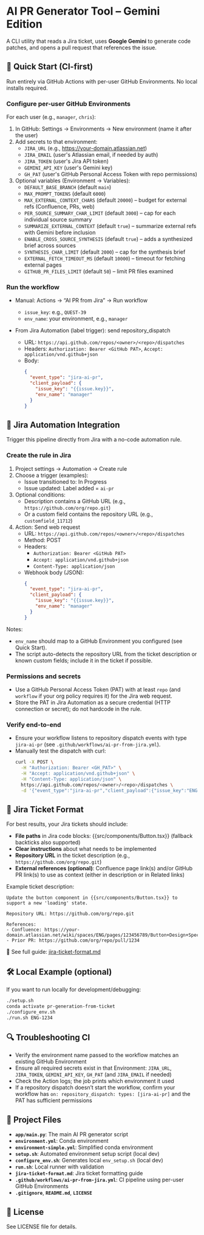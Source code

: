 # AI PR Generator Tool – Gemini Edition

A CLI utility that reads a Jira ticket, uses **Google Gemini** to generate code patches, and opens a pull request that references the issue.

## 🚀 Quick Start (CI-first)

Run entirely via GitHub Actions with per-user GitHub Environments. No local installs required.

### Configure per-user GitHub Environments

For each user (e.g., `manager`, `chris`):

1. In GitHub: Settings → Environments → New environment (name it after the user)
2. Add secrets to that environment:
   - `JIRA_URL` (e.g., https://your-domain.atlassian.net)
   - `JIRA_EMAIL` (user's Atlassian email, if needed by auth)
   - `JIRA_TOKEN` (user's Jira API token)
   - `GEMINI_API_KEY` (user's Gemini key)
   - `GH_PAT` (user's GitHub Personal Access Token with repo permissions)
3. Optional variables (Environment → Variables):
   - `DEFAULT_BASE_BRANCH` (default `main`)
   - `MAX_PROMPT_TOKENS` (default `6000`)
   - `MAX_EXTERNAL_CONTEXT_CHARS` (default `20000`) – budget for external refs (Confluence, PRs, web)
   - `PER_SOURCE_SUMMARY_CHAR_LIMIT` (default `3000`) – cap for each individual source summary
   - `SUMMARIZE_EXTERNAL_CONTEXT` (default `true`) – summarize external refs with Gemini before inclusion
   - `ENABLE_CROSS_SOURCE_SYNTHESIS` (default `true`) – adds a synthesized brief across sources
   - `SYNTHESIS_CHAR_LIMIT` (default `2000`) – cap for the synthesis brief
   - `EXTERNAL_FETCH_TIMEOUT_MS` (default `10000`) – timeout for fetching external pages
   - `GITHUB_PR_FILES_LIMIT` (default `50`) – limit PR files examined

### Run the workflow

- Manual: Actions → “AI PR from Jira” → Run workflow
  - `issue_key`: e.g., `QUEST-39`
  - `env_name`: your environment, e.g., `manager`

- From Jira Automation (label trigger): send repository_dispatch
  - URL: `https://api.github.com/repos/<owner>/<repo>/dispatches`
  - Headers: `Authorization: Bearer <GitHub PAT>`, `Accept: application/vnd.github+json`
  - Body:
    ```json
    {
      "event_type": "jira-ai-pr",
      "client_payload": {
        "issue_key": "{{issue.key}}",
        "env_name": "manager"
      }
    }
    ```

## 🔗 Jira Automation Integration

Trigger this pipeline directly from Jira with a no-code automation rule.

### Create the rule in Jira

1. Project settings → Automation → Create rule
2. Choose a trigger (examples):
   - Issue transitioned to: In Progress
   - Issue updated: Label added = `ai-pr`
3. Optional conditions:
   - Description contains a GitHub URL (e.g., `https://github.com/org/repo.git`)
   - Or a custom field contains the repository URL (e.g., `customfield_11712`)
4. Action: Send web request
   - URL: `https://api.github.com/repos/<owner>/<repo>/dispatches`
   - Method: POST
   - Headers:
     - `Authorization: Bearer <GitHub PAT>`
     - `Accept: application/vnd.github+json`
     - `Content-Type: application/json`
   - Webhook body (JSON):
     ```json
     {
       "event_type": "jira-ai-pr",
       "client_payload": {
         "issue_key": "{{issue.key}}",
         "env_name": "manager"
       }
     }
     ```

Notes:
- `env_name` should map to a GitHub Environment you configured (see Quick Start).
- The script auto-detects the repository URL from the ticket description or known custom fields; include it in the ticket if possible.

### Permissions and secrets

- Use a GitHub Personal Access Token (PAT) with at least `repo` (and `workflow` if your org policy requires it) for the Jira web request.
- Store the PAT in Jira Automation as a secure credential (HTTP connection or secret); do not hardcode in the rule.

### Verify end-to-end

- Ensure your workflow listens to repository dispatch events with type `jira-ai-pr` (see `.github/workflows/ai-pr-from-jira.yml`).
- Manually test the dispatch with curl:
  ```bash
  curl -X POST \
    -H "Authorization: Bearer <GH_PAT>" \
    -H "Accept: application/vnd.github+json" \
    -H "Content-Type: application/json" \
    https://api.github.com/repos/<owner>/<repo>/dispatches \
    -d '{"event_type":"jira-ai-pr","client_payload":{"issue_key":"ENG-1234","env_name":"manager"}}'
  ```

## 📝 Jira Ticket Format

For best results, your Jira tickets should include:

- **File paths** in Jira code blocks: {{src/components/Button.tsx}} (fallback backticks also supported)
- **Clear instructions** about what needs to be implemented
- **Repository URL** in the ticket description (e.g., `https://github.com/org/repo.git`)
- **External references (optional)**: Confluence page link(s) and/or GitHub PR link(s) to use as context (either in description or in Related links)

Example ticket description:
```
Update the button component in {{src/components/Button.tsx}} to support a new 'loading' state.

Repository URL: https://github.com/org/repo.git

References:
- Confluence: https://your-domain.atlassian.net/wiki/spaces/ENG/pages/123456789/Button+Design+Spec
- Prior PR: https://github.com/org/repo/pull/1234
```

📖 See full guide: [jira-ticket-format.md](jira-ticket-format.md)

## 🛠 Local Example (optional)

If you want to run locally for development/debugging:

```bash
./setup.sh
conda activate pr-generation-from-ticket
./configure_env.sh
./run.sh ENG-1234
```

## 🔍 Troubleshooting CI

- Verify the environment name passed to the workflow matches an existing GitHub Environment
- Ensure all required secrets exist in that Environment: `JIRA_URL`, `JIRA_TOKEN`, `GEMINI_API_KEY`, `GH_PAT` (and `JIRA_EMAIL` if needed)
- Check the Action logs; the job prints which environment it used
- If a repository dispatch doesn’t start the workflow, confirm your workflow has `on: repository_dispatch: types: [jira-ai-pr]` and the PAT has sufficient permissions

## 📁 Project Files

- **`app/main.py`**: The main AI PR generator script
- **`environment.yml`**: Conda environment
- **`environment-simple.yml`**: Simplified conda environment
- **`setup.sh`**: Automated environment setup script (local dev)
- **`configure_env.sh`**: Generates local `env_setup.sh` (local dev)
- **`run.sh`**: Local runner with validation
- **`jira-ticket-format.md`**: Jira ticket formatting guide
- **`.github/workflows/ai-pr-from-jira.yml`**: CI pipeline using per-user GitHub Environments
- **`.gitignore`**, **`README.md`**, **`LICENSE`**

## 📄 License

See LICENSE file for details.